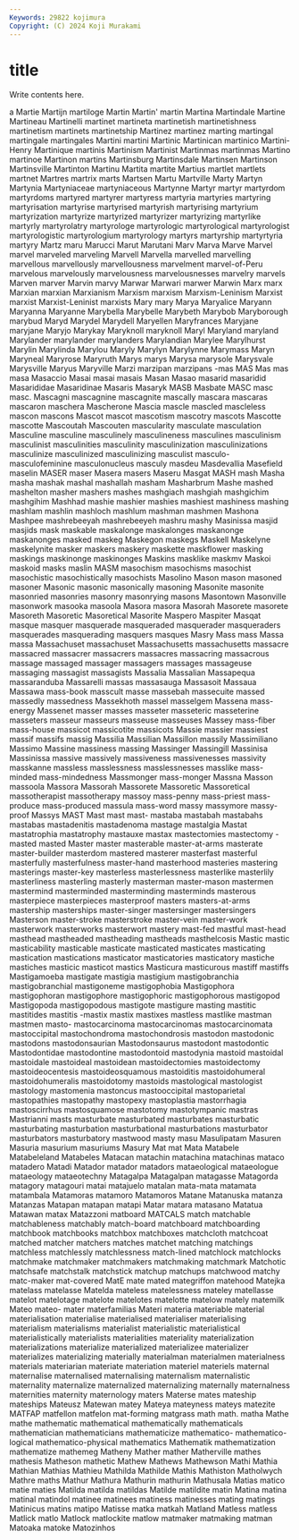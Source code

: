 ```yaml
---
Keywords: 29822 kojimura
Copyright: (C) 2024 Koji Murakami
---
```


# title

Write contents here.



a Martie Martijn martiloge Martin Martin' martin
Martina Martindale Martine Martineau Martinelli martinet martineta martinetish martinetishness martinetism
martinets martinetship Martinez martinez marting martingal martingale martingales Martini martini
Martinic Martinican martinico Martini-Henry Martinique martinis Martinism Martinist Martinmas martinmas
Martino martinoe Martinon martins Martinsburg Martinsdale Martinsen Martinson Martinsville Martinton
Martinu Martita martite Martius martlet martlets martnet Martres martrix marts
Martsen Martu Martville Marty Martyn Martynia Martyniaceae martyniaceous Martynne Martyr
martyr martyrdom martyrdoms martyred martyrer martyress martyria martyries martyring martyrisation
martyrise martyrised martyrish martyrising martyrium martyrization martyrize martyrized martyrizer martyrizing
martyrlike martyrly martyrolatry martyrologe martyrologic martyrological martyrologist martyrologistic martyrologium martyrology
martyrs martyrship martyrtyria martyry Martz maru Marucci Marut Marutani Marv
Marva Marve Marvel marvel marveled marveling Marvell Marvella marvelled marvelling
marvellous marvellously marvellousness marvelment marvel-of-Peru marvelous marvelously marvelousness marvelousnesses marvelry
marvels Marven marver Marvin marvy Marwar Marwari marwer Marwin Marx
marx Marxian marxian Marxianism Marxism marxism Marxism-Leninism Marxist marxist Marxist-Leninist
marxists Mary mary Marya Maryalice Maryann Maryanna Maryanne Marybella Marybelle
Marybeth Marybob Maryborough marybud Maryd Marydel Marydell Maryellen Maryfrances Maryjane
maryjane Maryjo Marykay Maryknoll maryknoll Maryl Maryland maryland Marylander marylander
marylanders Marylandian Marylee Marylhurst Marylin Marylinda Marylou Maryly Marylyn Marylynne
Marymass Maryn Maryneal Maryrose Maryruth Marys marys Marysa marysole Marysvale
Marysville Maryus Maryville Marzi marzipan marzipans -mas MAS Mas mas
masa Masaccio Masai masai masais Masan Masao masarid masaridid Masarididae
Masaridinae Masaris Masaryk MASB Masbate MASC masc masc. Mascagni mascagnine
mascagnite mascally mascara mascaras mascaron maschera Mascherone Mascia mascle mascled
mascleless mascon mascons Mascot mascot mascotism mascotry mascots Mascotte mascotte
Mascoutah Mascouten mascularity masculate masculation Masculine masculine masculinely masculineness masculines
masculinism masculinist masculinities masculinity masculinization masculinizations masculinize masculinized masculinizing masculist
masculo- masculofeminine masculonucleus masculy masdeu Masdevallia Masefield maselin MASER maser
Masera masers Maseru Masgat MASH mash Masha masha mashak mashal
mashallah masham Masharbrum Mashe mashed mashelton masher mashers mashes mashgiach
mashgiah mashgichim mashgihim Mashhad mashie mashier mashies mashiest mashiness mashing
mashlam mashlin mashloch mashlum mashman mashmen Mashona Mashpee mashrebeeyah mashrebeeyeh
mashru mashy Masinissa masjid masjids mask maskable maskalonge maskalonges maskanonge
maskanonges masked maskeg Maskegon maskegs Maskell Maskelyne maskelynite masker maskers
maskery maskette maskflower masking maskings maskinonge maskinonges Maskins masklike maskmv
Maskoi maskoid masks maslin MASM masochism masochisms masochist masochistic masochistically
masochists Masolino Mason mason masoned masoner Masonic masonic masonically masoning
Masonite masonite masonried masonries masonry masonrying masons Masontown Masonville masonwork
masooka masoola Masora masora Masorah Masorete masorete Masoreth Masoretic Masoretical
Masorite Maspero Maspiter Masqat masque masquer masquerade masqueraded masquerader masqueraders
masquerades masquerading masquers masques Masry Mass mass Massa massa Massachuset
massachuset Massachusetts massachusetts massacre massacred massacrer massacrers massacres massacring massacrous
massage massaged massager massagers massages massageuse massaging massagist massagists Massalia
Massalian Massapequa massaranduba Massarelli massas massasauga Massasoit Massaua Massawa mass-book
masscult masse massebah massecuite massed massedly massedness Massekhoth massel masselgem
Massena mass-energy Massenet masser masses masseter masseteric masseterine masseters masseur
masseurs masseuse masseuses Massey mass-fiber mass-house massicot massicotite massicots Massie
massier massiest massif massifs massig Massilia Massilian Massillon massily Massimiliano
Massimo Massine massiness massing Massinger Massingill Massinisa Massinissa massive massively
massiveness massivenesses massivity masskanne massless masslessness masslessnesses masslike mass-minded mass-mindedness
Massmonger mass-monger Massna Masson massoola Massora Massorah Massorete Massoretic Massoretical
massotherapist massotherapy massoy mass-penny mass-priest mass-produce mass-produced massula mass-word massy
massymore massy-proof Massys MAST Mast mast mast- mastaba mastabah mastabahs
mastabas mastadenitis mastadenoma mastage mastalgia Mastat mastatrophia mastatrophy mastauxe mastax
mastectomies mastectomy -masted masted Master master masterable master-at-arms masterate master-builder
masterdom mastered masterer masterfast masterful masterfully masterfulness master-hand masterhood masteries
mastering masterings master-key masterless masterlessness masterlike masterlily masterliness masterling masterly
masterman master-mason mastermen mastermind masterminded masterminding masterminds masterous masterpiece masterpieces
masterproof masters masters-at-arms mastership masterships master-singer mastersinger mastersingers Masterson master-stroke
masterstroke master-vein master-work masterwork masterworks masterwort mastery mast-fed mastful mast-head
masthead mastheaded mastheading mastheads masthelcosis Mastic mastic masticability masticable masticate
masticated masticates masticating mastication mastications masticator masticatories masticatory mastiche mastiches
masticic masticot mastics Masticura masticurous mastiff mastiffs Mastigamoeba mastigate mastigia
mastigium mastigobranchia mastigobranchial mastigoneme mastigophobia Mastigophora mastigophoran mastigophore mastigophoric mastigophorous
mastigopod Mastigopoda mastigopodous mastigote mastigure masting mastitic mastitides mastitis -mastix
mastix mastixes mastless mastlike mastman mastmen masto- mastocarcinoma mastocarcinomas mastocarcinomata
mastoccipital mastochondroma mastochondrosis mastodon mastodonic mastodons mastodonsaurian Mastodonsaurus mastodont mastodontic
Mastodontidae mastodontine mastodontoid mastodynia mastoid mastoidal mastoidale mastoideal mastoidean mastoidectomies
mastoidectomy mastoideocentesis mastoideosquamous mastoiditis mastoidohumeral mastoidohumeralis mastoidotomy mastoids mastological mastologist
mastology mastomenia mastoncus mastooccipital mastoparietal mastopathies mastopathy mastopexy mastoplastia mastorrhagia
mastoscirrhus mastosquamose mastotomy mastotympanic mastras Mastrianni masts masturbate masturbated masturbates
masturbatic masturbating masturbation masturbational masturbations masturbator masturbators masturbatory mastwood masty
masu Masulipatam Masuren Masuria masurium masuriums Masury Mat mat Mata
Matabele Matabeleland Matabeles Matacan matachin matachina matachinas mataco matadero Matadi
Matador matador matadors mataeological mataeologue mataeology mataeotechny Matagalpa Matagalpan matagasse
Matagorda matagory matagouri matai matajuelo matalan mata-mata matamata matambala Matamoras
matamoro Matamoros Matane Matanuska matanza Matanzas Matapan matapan matapi Matar
matara matasano Matatua Matawan matax Matazzoni matboard MATCALS match matchable
matchableness matchably match-board matchboard matchboarding matchbook matchbooks matchbox matchboxes matchcloth
matchcoat matched matcher matchers matches matchet matching matchings matchless matchlessly
matchlessness match-lined matchlock matchlocks matchmake matchmaker matchmakers matchmaking matchmark Matchotic
matchsafe matchstalk matchstick matchup matchups matchwood matchy matc-maker mat-covered MatE
mate mated mategriffon matehood Matejka matelass matelasse Matelda mateless matelessness
mateley matellasse matelot matelotage matelote matelotes matelotte matelow mately matemilk
Mateo mateo- mater materfamilias Materi materia materiable material materialisation materialise
materialised materialiser materialising materialism materialisms materialist materialistic materialistical materialistically materialists
materialities materiality materialization materializations materialize materialized materializee materializer materializes materializing
materially materialman materialmen materialness materials materiarian materiate materiation materiel materiels
maternal maternalise maternalised maternalising maternalism maternalistic maternality maternalize maternalized maternalizing
maternally maternalness maternities maternity maternology maters Materse mates mateship mateships
Mateusz Matewan matey Mateya mateyness mateys matezite MATFAP matfellon matfelon
mat-forming matgrass math math. matha Mathe mathe mathematic mathematical mathematically
mathematicals mathematician mathematicians mathematicize mathematico- mathematico-logical mathematico-physical mathematics Mathematik mathematization
mathematize mathemeg Matheny Mather mather Matherville mathes mathesis Matheson mathetic
Mathew Mathews Mathewson Mathi Mathia Mathian Mathias Mathieu Mathilda Mathilde
Mathis Mathiston Matholwych Mathre maths Mathur Mathura Mathurin mathurin Mathusala
Matias matico matie maties Matilda matilda matildas Matilde matildite matin
Matina matina matinal matindol matinee matinees matiness matinesses mating matings
Matinicus matins matipo Matisse matka matkah Matland Matless matless Matlick
matlo Matlock matlockite matlow matmaker matmaking matman Matoaka matoke Matozinhos
